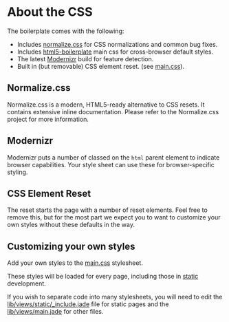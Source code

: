 About the CSS
=============

The boilerplate comes with the following:

* Includes [normalize.css](http://necolas.github.com/normalize.css/) for CSS normalizations and common bug fixes.
* Includes [html5-boilerplate](https://github.com/h5bp/html5-boilerplate) main css for cross-browser default styles.
* The latest [Modernizr](http://modernizr.com/) build for feature detection.
* Built in (but removable) CSS element reset. (see [main.css](../lib/public/css/main.css)).

## Normalize.css

Normalize.css is a modern, HTML5-ready alternative to CSS resets. It contains extensive inline documentation. Please refer to the Normalize.css project for more information.

## Modernizr

Modernizr puts a number of classed on the `html` parent element to indicate browser capabilities. Your style sheet can use these for browser-specific styling.

## CSS Element Reset

The reset starts the page with a number of reset elements. Feel free to remove this, but for the most part we expect you to want to customize your own styles without these defaults in the way.

## Customizing your own styles

Add your own styles to the [main.css](../lib/public/css/main.css) stylesheet.

These styles will be loaded for every page, including those in [static](static.md) development.

If you wish to separate code into many stylesheets, you will need to edit the [lib/views/static/_include.jade](../lib/views/static/_include.jade) file for static pages and the [lib/views/main.jade](../lib/views/main.jade) for other files.
